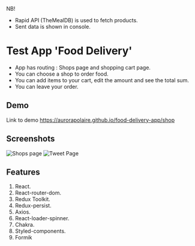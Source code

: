 NB!

- Rapid API (TheMealDB) is used to fetch products.
- Sent data is shown in console.

# Test App 'Food Delivery'

- App has routing : Shops page and shopping cart page.
- You can choose a shop to order food.
- You can add items to your cart, edit the amount and see the total sum.
- You can leave your order.

## Demo

Link to demo
https://aurorapolaire.github.io/food-delivery-app/shop

## Screenshots

![Shops page](https://i.ibb.co/crCtqvz/food-delivery.png)
![Tweet Page](https://i.ibb.co/qBsfSVP/food-delivery2.jpg)

## Features

1. React.
2. React-router-dom.
3. Redux Toolkit.
4. Redux-persist.
5. Axios.
6. React-loader-spinner.
7. Chakra.
8. Styled-components.
9. Formik
